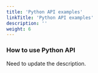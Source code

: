 ```yaml
---
title: 'Python API examples'
linkTitle: 'Python API examples'
description: ''
weight: 6
---
```


### How to use Python API
Need to update the description.
